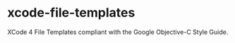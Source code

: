 xcode-file-templates
====================

XCode 4 File Templates compliant with the Google Objective-C Style Guide.